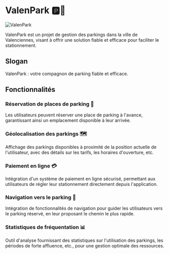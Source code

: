 # ValenPark 🅿️🚗

![ValenPark](https://github.com/GeorgesMano/ValenPark/blob/main/ValenPark.png?raw=true)

ValenPark est un projet de gestion des parkings dans la ville de Valenciennes, visant à offrir une solution fiable et efficace pour faciliter le stationnement.

## Slogan
ValenPark : votre compagnon de parking fiable et efficace.

## Fonctionnalités

### Réservation de places de parking 📅
Les utilisateurs peuvent réserver une place de parking à l'avance, garantissant ainsi un emplacement disponible à leur arrivée.

### Géolocalisation des parkings 🗺️
Affichage des parkings disponibles à proximité de la position actuelle de l'utilisateur, avec des détails sur les tarifs, les horaires d'ouverture, etc.

### Paiement en ligne 💳
Intégration d'un système de paiement en ligne sécurisé, permettant aux utilisateurs de régler leur stationnement directement depuis l'application.

### Navigation vers le parking 🚙
Intégration de fonctionnalités de navigation pour guider les utilisateurs vers le parking réservé, en leur proposant le chemin le plus rapide.

### Statistiques de fréquentation 📊
Outil d'analyse fournissant des statistiques sur l'utilisation des parkings, les périodes de forte affluence, etc., pour une gestion optimale des ressources.

